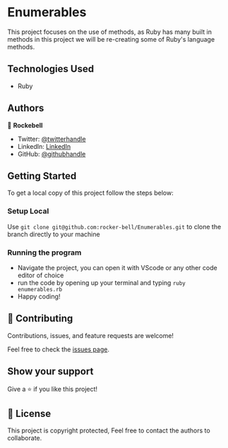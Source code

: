 # Enumerables

This project focuses on the use of methods, as Ruby has many built in methods in this project we will be re-creating some of Ruby's language methods.

## Technologies Used

- Ruby

## Authors

👤 **Rockebell**

- Twitter: [@twitterhandle](https://twitter.com/AnassTantane)
- LinkedIn: [LinkedIn](https://www.linkedin.com/in/anass-tantane)
- GitHub: [@githubhandle](https://github.com/rocker-bell)

## Getting Started

To get a local copy of this project follow the steps below:

### Setup Local

Use `git clone git@github.com:rocker-bell/Enumerables.git` to clone the branch directly to your machine

### Running the program

- Navigate the project, you can open it with VScode or any other code editor of choice
- run the code by opening up your terminal and typing `ruby enumerables.rb`
- Happy coding!

## 🤝 Contributing

Contributions, issues, and feature requests are welcome!

Feel free to check the [issues page](https://github.com/rocker-bell/Enumerables/issues).

## Show your support

Give a ⭐️ if you like this project!

## 📝 License

This project is copyright protected, Feel free to contact the authors to collaborate.

